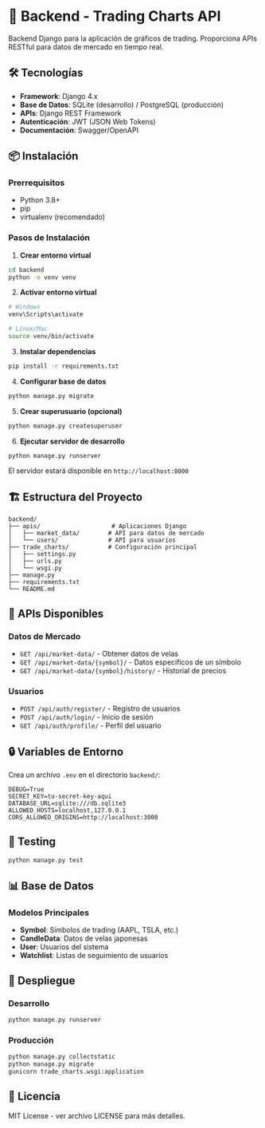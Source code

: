 # 🚀 Backend - Trading Charts API

Backend Django para la aplicación de gráficos de trading. Proporciona APIs RESTful para datos de mercado en tiempo real.

## 🛠️ Tecnologías

- **Framework**: Django 4.x
- **Base de Datos**: SQLite (desarrollo) / PostgreSQL (producción)
- **APIs**: Django REST Framework
- **Autenticación**: JWT (JSON Web Tokens)
- **Documentación**: Swagger/OpenAPI

## 📦 Instalación

### Prerrequisitos
- Python 3.8+
- pip
- virtualenv (recomendado)

### Pasos de Instalación

1. **Crear entorno virtual**
```bash
cd backend
python -m venv venv
```

2. **Activar entorno virtual**
```bash
# Windows
venv\Scripts\activate

# Linux/Mac
source venv/bin/activate
```

3. **Instalar dependencias**
```bash
pip install -r requirements.txt
```

4. **Configurar base de datos**
```bash
python manage.py migrate
```

5. **Crear superusuario (opcional)**
```bash
python manage.py createsuperuser
```

6. **Ejecutar servidor de desarrollo**
```bash
python manage.py runserver
```

El servidor estará disponible en `http://localhost:8000`

## 🏗️ Estructura del Proyecto

```
backend/
├── apis/                    # Aplicaciones Django
│   ├── market_data/        # API para datos de mercado
│   └── users/              # API para usuarios
├── trade_charts/           # Configuración principal
│   ├── settings.py
│   ├── urls.py
│   └── wsgi.py
├── manage.py
├── requirements.txt
└── README.md
```

## 🔧 APIs Disponibles

### Datos de Mercado
- `GET /api/market-data/` - Obtener datos de velas
- `GET /api/market-data/{symbol}/` - Datos específicos de un símbolo
- `GET /api/market-data/{symbol}/history/` - Historial de precios

### Usuarios
- `POST /api/auth/register/` - Registro de usuarios
- `POST /api/auth/login/` - Inicio de sesión
- `GET /api/auth/profile/` - Perfil del usuario

## 🔒 Variables de Entorno

Crea un archivo `.env` en el directorio `backend/`:

```env
DEBUG=True
SECRET_KEY=tu-secret-key-aqui
DATABASE_URL=sqlite:///db.sqlite3
ALLOWED_HOSTS=localhost,127.0.0.1
CORS_ALLOWED_ORIGINS=http://localhost:3000
```

## 🧪 Testing

```bash
python manage.py test
```

## 📊 Base de Datos

### Modelos Principales
- **Symbol**: Símbolos de trading (AAPL, TSLA, etc.)
- **CandleData**: Datos de velas japonesas
- **User**: Usuarios del sistema
- **Watchlist**: Listas de seguimiento de usuarios

## 🚀 Despliegue

### Desarrollo
```bash
python manage.py runserver
```

### Producción
```bash
python manage.py collectstatic
python manage.py migrate
gunicorn trade_charts.wsgi:application
```

## 📝 Licencia

MIT License - ver archivo LICENSE para más detalles. 